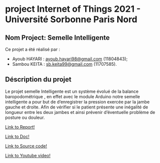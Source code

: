 # project Internet of Things 2021 - Université Sorbonne Paris Nord

## Nom Project:  Semelle Intelligente

Ce projet a été réalisé par :

   - Ayoub HAYARI : ayoub.hayari98@gmail.com (11804843);
   - Sambou KEITA : sb.keita99@gmail.com (11707585).
    
    

## Déscription du projet

Le projet semelle Intelligente est un système évolué de la balance
baropodométrique , en effet avec le module Arduino notre semelle intelligente
a pour but de d’enregistrer la pression exercée par la jambe gauche et droite.
Afin de vérifier si le patient présente une inégalité de longueur entre les deux
jambes et ainsi prévenir d’éventuelle problème de posture ou douleur.

[Link to Report!](https://github.com/institut-galilee/2020-semelle-intelligente/blob/master/doc/Report.pdf)

[Link to Doc!](https://github.com/institut-galilee/2020-semelle-intelligente/tree/master/doc)

[Link to Source code!](https://github.com/institut-galilee/2020-semelle-intelligente/tree/master/src)

[Link to Youtube video!](https://youtu.be/9NmV4ul7Rio)
